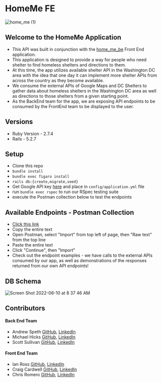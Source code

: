 # HomeMe FE
![home_me (1)](https://user-images.githubusercontent.com/77861247/173090073-d36a5dd9-64a8-49dd-a921-3f6c5d330a6d.jpg)


## Welcome to the HomeMe Application
+ This API was built in conjunction with the [home_me_be](https://github.com/CLRM1/home_me_fe) Front End application.
+ This application is designed to provide a way for people who need shelter to find homeless shelters and directions to them.
+ At this time, the app utilizes available shelter API in the Washington DC area with the idea that one day it can implement more shelter APIs from across the country as they become available.
+ We consume the external APIs of Google Maps and DC Shelters to gather data about homeless shelters in the Washington DC area as well as directions to those shelters from a given starting point.
+ As the BackEnd team for the app, we are exposing API endpoints to be consumed by the FrontEnd team to be displayed to the user.

## Versions
* Ruby Version - 2.7.4
* Rails - 5.2.7

## Setup
* Clone this repo
* `bundle install`
* `bundle exec figaro install`
* `rails db:{create,migrate,seed}`
* Get Google API key [here](https://developers.google.com/maps/documentation/javascript/get-api-key#creating-api-keys) and place in `config/application.yml` file
* run `bundle exec rspec` to run our RSpec testing suite
* execute the Postman collection below to test the endpoints

## Available Endpoints - Postman Collection
* [Click this link](https://www.getpostman.com/collections/03352a860b564709d906)
* Copy the entire text
* Open Postman, select "Import" from top left of page, then "Raw text" from the top line
* Paste the entire text
* Click "Continue", then "Import"
* Check out the endpoint examples - we have calls to the external APIs consumed by our app, as well as demonstrations of the responses returned from our own API endpoints!

## DB Schema
![Screen Shot 2022-06-10 at 8 37 46 AM](https://user-images.githubusercontent.com/77861247/173089562-fc5c9596-2111-4dd7-abca-636feb2b59db.png)


## Contributors
#### Back End Team
* Andrew Speth [GitHub](https://github.com/aspeth), [LinkedIn](https://www.linkedin.com/in/andrew-speth/)
* Michael Hicks [GitHub](https://github.com/michaeljhicks), [LinkedIn](https://www.linkedin.com/in/michael-hicks-04218511/)
* Scott Sullivan [GitHub](https://github.com/ScottSullivanltd), [LinkedIn](https://www.linkedin.com/in/scott-sullivan-9394204a/)
#### Front End Team
* Ian Ross [GitHub](https://github.com/ross-ian28), [LinkedIn](https://www.linkedin.com/in/ross-ian28/)
* Craig Cardwell [GitHub](https://github.com/Eagerlearn), [LinkedIn](https://www.linkedin.com/in/craiglcardwell/)
* Chris Romero [GitHub](https://github.com/CLRM1), [LinkedIn](https://www.linkedin.com/in/chris-romero-419702122/)
